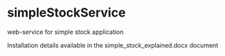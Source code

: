 # simpleStockService
web-service for simple stock application

Installation details available in the simple_stock_explained.docx document
